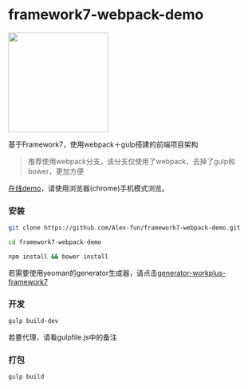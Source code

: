 # framework7-webpack-demo

<img src="https://dn-cnode.qbox.me/FggySaifXShKXx-Rp9c5gxh6Gox0" width="200" center>

基于Framework7，使用webpack＋gulp搭建的前端项目架构

> 推荐使用webpack分支，该分支仅使用了webpack，去掉了gulp和bower，更加方便


[在线demo](https://hejx.herokuapp.com/f7/)，请使用浏览器(chrome)手机模式浏览。

### 安装
```bash
git clone https://github.com/Alex-fun/framework7-webpack-demo.git

cd framework7-webpack-demo

npm install && bower install

```

若需要使用yeoman的generator生成器，请点击[generator-workplus-framework7](https://github.com/WorkPlusFE/generator-workplus-framework7)


### 开发

```bash
gulp build-dev
```

若要代理，请看gulpfile.js中的备注


### 打包

``` bash
gulp build
```
